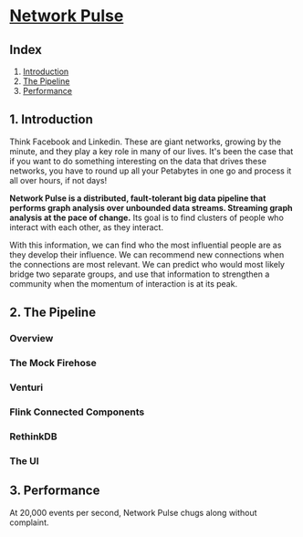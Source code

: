 # [Network Pulse][demo]


## Index

1. [Introduction](README.md#1-introduction)
2. [The Pipeline](README.md#2-the-pipeline)
3. [Performance](README.md#3-performance)




## 1. Introduction

Think Facebook and Linkedin. These are giant networks, growing by the
minute, and they play a key role in many of our lives. It's been the
case that if you want to do something interesting on the data that
drives these networks, you have to round up all your Petabytes in one
go and process it all over hours, if not days!

**Network Pulse is a distributed, fault-tolerant big data pipeline
that performs graph analysis over unbounded data streams. Streaming
graph analysis at the pace of change.** Its goal is to find clusters
of people who interact with each other, as they interact.

With this information, we can find who the most influential people are
as they develop their influence. We can recommend new connections when
the connections are most relevant. We can predict who would most
likely bridge two separate groups, and use that information to
strengthen a community when the momentum of interaction is at its
peak.



## 2. The Pipeline

### Overview

### The Mock Firehose

### Venturi

### Flink Connected Components

### RethinkDB

### The UI




## 3. Performance

At 20,000 events per second, Network Pulse chugs along without
complaint. 




[demo]: https://drfloob.com/pulse
[slides]: https://drfloob.com/pulse/slides